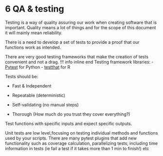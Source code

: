 # 6 QA & testing


Testing is a way of quality assuring our work when creating software that is important. 
Quality means a lot of things and for the scope of this document it will mainly mean reliability.

There is a need to develop a set of tests to provide a proof that our functions work as intended.

There are very good testing frameworks that make the creation of tests convenient and not a drag. 
!!! info inline end
      Testing framework libraries:
      - [Pytest](https://docs.pytest.org/) for Python
      - [testthat](https://testthat.r-lib.org/) for R


Tests should be:
  - Fast & Independent
  
  - Repeatable (deterministic)
  
  - Self-validating (no manual steps)

  - Thorough (How much do you trust they cover everything?)
 

Test  functions with specific inputs and expect specific outputs.  

Unit tests are low level,focusing on testing individual methods and functions used by your scripts.
There are many pytest plugins that add new functionality such as coverage calculation, parallelizing tests,
including time information in tests (ie fail a test if it takes more than 1 min to finish!) etc
